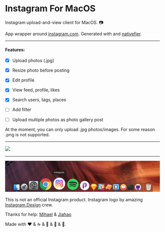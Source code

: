 # Instagram For MacOS 
Instagram upload-and-view client for MacOS. 📷

App wrapper around [instagram.com](https://instagram.com). Generated with and [nativefier](https://github.com/jiahaog/nativefier).

___

#### Features:

- [x] Upload photos (.jpg)
- [x] Resize photo before posting
- [x] Edit profile 
- [x] View feed, profile, likes
- [x] Search users, tags, places
- [ ] Add filter
- [ ] Upload multiple photos as photo gallery post









At the moment, you can only upload .jpg photos/images. For some reason .png is not supported. 

___

[![](https://github.com/LukaMarr/Instagram-for-MacOS/blob/master/Button.png)](https://lukamarr.github.io/InstagramMacOS/v1.zip)

---




![Icon in dock](icon_dock.png)

This is not an official Instagram product. Instagram logo by amazing [Instagram Design](https://dribbble.com/instagram) crew. <br> 

Thanks for help: [Mihael](https://dribbble.com/mihaelmiklosic) & [Jiahao](https://twitter.com/jiahaog)



Made with ❤️ & ☕️ & 💩 & 🌵 & 🐶. 
